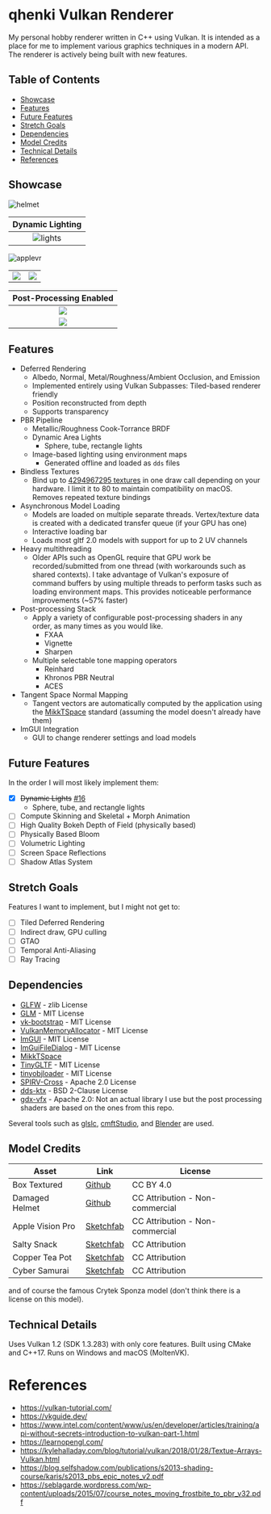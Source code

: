 # qhenki Vulkan Renderer

My personal hobby renderer written in C++ using Vulkan. It is intended as a place for me to implement various graphics techniques in a modern API. The renderer is actively being built with new features.

## Table of Contents
- [Showcase](#showcase)
- [Features](#features)
- [Future Features](#future-features)
- [Stretch Goals](#stretch-goals)
- [Dependencies](#dependencies)
- [Model Credits](#model-credits)
- [Technical Details](#technical-details)
- [References](#references)

## Showcase

![helmet](screenshots/helmet.png)

|          Dynamic Lighting            |
|:------------------------------------:|
|  ![lights](screenshots/lights.png)   |

![applevr](screenshots/applevr.png)

|   |  |
|---|---|
|  ![](screenshots/gun.png) | ![](screenshots/teapot.png) |

|   Post-Processing Enabled    |
|:----------------------------:|
|  ![](screenshots/demo.gif)   |
| ![](screenshots/samurai.png) |

## Features

* Deferred Rendering
  * Albedo, Normal, Metal/Roughness/Ambient Occlusion, and Emission
  * Implemented entirely using Vulkan Subpasses: Tiled-based renderer friendly
  * Position reconstructed from depth
  * Supports transparency
* PBR Pipeline
  * Metallic/Roughness Cook-Torrance BRDF
  * Dynamic Area Lights
    * Sphere, tube, rectangle lights
  * Image-based lighting using environment maps
    * Generated offline and loaded as `dds` files
* Bindless Textures
  * Bind up to [4294967295 textures](https://vulkan.gpuinfo.org/displaydevicelimit.php?platform=windows&name=maxPerStageDescriptorSamplers) in one draw call depending on your hardware. I limit it to 80 to maintain compatibility on macOS. Removes repeated texture bindings
* Asynchronous Model Loading
  * Models are loaded on multiple separate threads. Vertex/texture data is created with a dedicated transfer queue (if your GPU has one)
  * Interactive loading bar
  * Loads most gltf 2.0 models with support for up to 2 UV channels
* Heavy multithreading
  * Older APIs such as OpenGL require that GPU work be recorded/submitted from one thread (with workarounds such as shared contexts). I take advantage of Vulkan's exposure of command buffers by using multiple threads to perform tasks such as loading environment maps. This provides noticeable performance improvements (~57% faster)
* Post-processing Stack
  * Apply a variety of configurable post-processing shaders in any order, as many times as you would like. 
    * FXAA
    * Vignette
    * Sharpen
  * Multiple selectable tone mapping operators
    * Reinhard
    * Khronos PBR Neutral
    * ACES
* Tangent Space Normal Mapping
  * Tangent vectors are automatically computed by the application using the [MikkTSpace](http://www.mikktspace.com/) standard (assuming the model doesn't already have them)
* ImGUI Integration
  * GUI to change renderer settings and load models

## Future Features
In the order I will most likely implement them:
- [x] ~~Dynamic Lights~~ [#16](https://github.com/AaronTian-stack/qhenki-renderer/pull/16)
  - Sphere, tube, and rectangle lights
- [ ] Compute Skinning and Skeletal + Morph Animation
- [ ] High Quality Bokeh Depth of Field (physically based)
- [ ] Physically Based Bloom
- [ ] Volumetric Lighting
- [ ] Screen Space Reflections
- [ ] Shadow Atlas System

## Stretch Goals
Features I want to implement, but I might not get to:
- [ ] Tiled Deferred Rendering
- [ ] Indirect draw, GPU culling
- [ ] GTAO
- [ ] Temporal Anti-Aliasing
- [ ] Ray Tracing

## Dependencies
* [GLFW](https://github.com/glfw/glfw) - zlib License
* [GLM](https://github.com/g-truc/glm) - MIT License
* [vk-bootstrap](https://github.com/charles-lunarg/vk-bootstrap) - MIT License
* [VulkanMemoryAllocator](https://github.com/GPUOpen-LibrariesAndSDKs/VulkanMemoryAllocator) - MIT License
* [ImGUI](https://github.com/ocornut/imgui) - MIT License
* [ImGuiFileDialog](https://github.com/aiekick/ImGuiFileDialog) - MIT License
* [MikkTSpace](https://github.com/mmikk/MikkTSpace)
* [TinyGLTF](https://github.com/syoyo/tinygltf) - MIT License
* [tinyobjloader](https://github.com/tinyobjloader/tinyobjloader) - MIT License
* [SPIRV-Cross](https://github.com/KhronosGroup/SPIRV-Cross) - Apache 2.0 License
* [dds-ktx](https://github.com/septag/dds-ktx) - BSD 2-Clause License
* [gdx-vfx](https://github.com/crashinvaders/gdx-vfx) - Apache 2.0: Not an actual library I use but the post processing shaders are based on the ones from this repo.

Several tools such as [glslc](https://github.com/google/shaderc/tree/main/glslc), [cmftStudio](https://github.com/dariomanesku/cmftStudio), and [Blender](https://www.blender.org/) are used.

## Model Credits

| Asset            | Link                                                                                                                   | License                         |
|------------------|------------------------------------------------------------------------------------------------------------------------|---------------------------------|
| Box Textured     | [Github](https://github.com/KhronosGroup/glTF-Sample-Models/tree/main/2.0/BoxTextured)                                 | CC BY 4.0                       |
| Damaged Helmet   | [Github](https://github.com/KhronosGroup/glTF-Sample-Models/tree/main/2.0/DamagedHelmet)                               | CC Attribution - Non-commercial |
| Apple Vision Pro | [Sketchfab](https://sketchfab.com/3d-models/free-apple-vision-pro-ultra-high-quality-8bd7123015ee4509b1c312f54a877597) | CC Attribution - Non-commercial |
| Salty Snack      | [Sketchfab](https://sketchfab.com/3d-models/salty-snack-firearm-game-ready-702411980d904abc974efef9ba4e47d5)           | CC Attribution                  |
| Copper Tea Pot   | [Sketchfab](https://sketchfab.com/3d-models/copper-tea-pot-27f2ac58f7614f2796630bdc6f18ee2f)                           | CC Attribution                  |
| Cyber Samurai    | [Sketchfab](https://sketchfab.com/3d-models/cyber-samurai-26ccafaddb2745ceb56ae5cfc65bfed5)                            | CC Attribution                  |

and of course the famous Crytek Sponza model (don't think there is a license on this model).

## Technical Details
Uses Vulkan 1.2 (SDK 1.3.283) with only core features. Built using CMake and C++17. Runs on Windows and macOS (MoltenVK).

# References
- https://vulkan-tutorial.com/
- https://vkguide.dev/
- https://www.intel.com/content/www/us/en/developer/articles/training/api-without-secrets-introduction-to-vulkan-part-1.html
- https://learnopengl.com/
- https://kylehalladay.com/blog/tutorial/vulkan/2018/01/28/Textue-Arrays-Vulkan.html
- https://blog.selfshadow.com/publications/s2013-shading-course/karis/s2013_pbs_epic_notes_v2.pdf
- https://seblagarde.wordpress.com/wp-content/uploads/2015/07/course_notes_moving_frostbite_to_pbr_v32.pdf